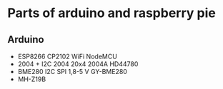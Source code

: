 
# Parts of arduino and raspberry pie

## Arduino

- ESP8266 CP2102 WiFi NodeMCU 
- 2004 + I2C 2004 20x4 2004A HD44780
- BME280 I2C SPI 1,8-5 V GY-BME280
- MH-Z19B
